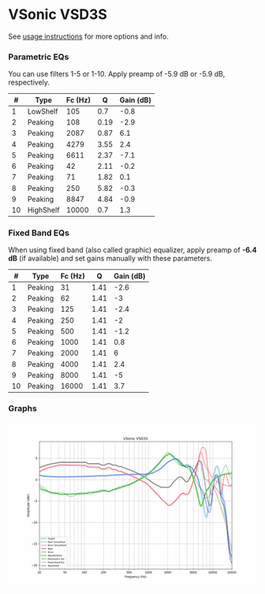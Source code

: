 # VSonic VSD3S
See [usage instructions](https://github.com/jaakkopasanen/AutoEq#usage) for more options and info.

### Parametric EQs
You can use filters 1-5 or 1-10. Apply preamp of -5.9 dB or -5.9 dB, respectively.

|   # | Type      |   Fc (Hz) |    Q |   Gain (dB) |
|-----|-----------|-----------|------|-------------|
|   1 | LowShelf  |       105 | 0.7  |        -0.8 |
|   2 | Peaking   |       108 | 0.19 |        -2.9 |
|   3 | Peaking   |      2087 | 0.87 |         6.1 |
|   4 | Peaking   |      4279 | 3.55 |         2.4 |
|   5 | Peaking   |      6611 | 2.37 |        -7.1 |
|   6 | Peaking   |        42 | 2.11 |        -0.2 |
|   7 | Peaking   |        71 | 1.82 |         0.1 |
|   8 | Peaking   |       250 | 5.82 |        -0.3 |
|   9 | Peaking   |      8847 | 4.84 |        -0.9 |
|  10 | HighShelf |     10000 | 0.7  |         1.3 |

### Fixed Band EQs
When using fixed band (also called graphic) equalizer, apply preamp of **-6.4 dB** (if available) and set gains manually with these parameters.

|   # | Type    |   Fc (Hz) |    Q |   Gain (dB) |
|-----|---------|-----------|------|-------------|
|   1 | Peaking |        31 | 1.41 |        -2.6 |
|   2 | Peaking |        62 | 1.41 |        -3   |
|   3 | Peaking |       125 | 1.41 |        -2.4 |
|   4 | Peaking |       250 | 1.41 |        -2   |
|   5 | Peaking |       500 | 1.41 |        -1.2 |
|   6 | Peaking |      1000 | 1.41 |         0.8 |
|   7 | Peaking |      2000 | 1.41 |         6   |
|   8 | Peaking |      4000 | 1.41 |         2.4 |
|   9 | Peaking |      8000 | 1.41 |        -5   |
|  10 | Peaking |     16000 | 1.41 |         3.7 |

### Graphs
![](./VSonic%20VSD3S.png)
